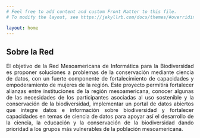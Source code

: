 ```yaml
---
# Feel free to add content and custom Front Matter to this file.
# To modify the layout, see https://jekyllrb.com/docs/themes/#overriding-theme-defaults

layout: home
---
```


## Sobre la Red

<div style="text-align: justify">El objetivo de la Red Mesoamericana de Informática para la Biodiversidad es proponer soluciones a problemas de la conservación mediante ciencia de datos, con un fuerte componente de fortalecimiento de capacidades y empoderamiento de mujeres de la región. Este proyecto permitirá fortalecer alianzas entre instituciones de la región mesoamericana, conocer algunas de las necesidades de los participantes asociadas al uso sostenible y la conservación de la biodiversidad, implementar un portal de datos abiertos que integre datos e información sobre biodiversidad y fortalecer capacidades en temas de ciencia de datos para apoyar así el desarrollo de la ciencia, la educación y la conservación de la biodiversidad dando prioridad a los grupos más vulnerables de la población mesoamericana.
</div>
<br>
